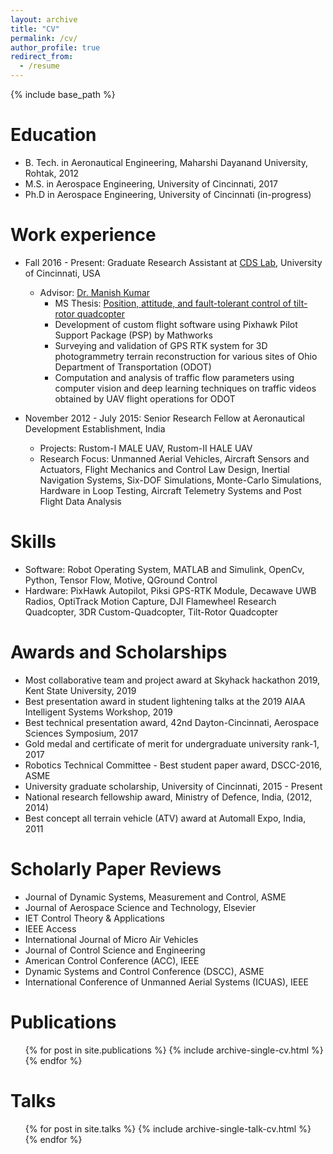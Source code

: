 ```yaml
---
layout: archive
title: "CV"
permalink: /cv/
author_profile: true
redirect_from:
  - /resume
---
```


{% include base_path %}

Education
======
* B. Tech. in Aeronautical Engineering, Maharshi Dayanand University, Rohtak, 2012
* M.S. in Aerospace Engineering, University of Cincinnati, 2017
* Ph.D in Aerospace Engineering, University of Cincinnati (in-progress)

Work experience
======
* Fall 2016 - Present: Graduate Research Assistant at [CDS Lab](https://ceas.uc.edu/research/centers-labs/cooperative-distributed-systems-lab.html), University of Cincinnati, USA
  * Advisor: [Dr. Manish Kumar](https://researchdirectory.uc.edu/p/kumarmu)
    * MS Thesis: [Position, attitude, and fault-tolerant control of tilt-rotor quadcopter](https://etd.ohiolink.edu/pg_10?::NO:10:P10_ETD_SUBID:149215)
    * Development of custom flight software using Pixhawk Pilot Support Package (PSP) by Mathworks
    * Surveying and validation of GPS RTK system for 3D photogrammetry terrain reconstruction for various sites of Ohio Department of Transportation (ODOT)
    * Computation and analysis of traffic flow parameters using computer vision and deep learning techniques on traffic videos obtained by UAV flight operations for ODOT


* November 2012 - July 2015: Senior Research Fellow at Aeronautical Development Establishment, India
  * Projects: Rustom-I MALE UAV, Rustom-II HALE UAV
  * Research Focus: Unmanned Aerial Vehicles, Aircraft Sensors and Actuators, Flight Mechanics and Control Law Design, Inertial Navigation Systems, Six-DOF Simulations, Monte-Carlo Simulations, Hardware in Loop Testing, Aircraft Telemetry Systems and Post Flight Data Analysis


Skills
======
* Software: Robot Operating System, MATLAB and Simulink, OpenCv, Python, Tensor Flow, Motive, QGround Control
* Hardware: PixHawk Autopilot, Piksi GPS-RTK Module, Decawave UWB Radios, OptiTrack Motion Capture, DJI Flamewheel Research Quadcopter, 3DR Custom-Quadcopter, Tilt-Rotor Quadcopter


Awards and Scholarships
======
* Most collaborative team and project award at Skyhack hackathon 2019, Kent State University, 2019
* Best presentation award in student lightening talks at the 2019 AIAA Intelligent Systems Workshop, 2019
* Best technical presentation award, 42nd Dayton-Cincinnati, Aerospace Sciences Symposium, 2017
* Gold medal and certificate of merit for undergraduate university rank-1, 2017
* Robotics Technical Committee - Best student paper award, DSCC-2016, ASME
* University graduate scholarship, University of Cincinnati, 2015 - Present
* National research fellowship award, Ministry of Defence, India, (2012, 2014)
* Best concept all terrain vehicle (ATV) award at Automall Expo, India, 2011


Scholarly Paper Reviews
======
* Journal of Dynamic Systems, Measurement and Control, ASME
* Journal of Aerospace Science and Technology, Elsevier
* IET Control Theory & Applications
* IEEE Access
* International Journal of Micro Air Vehicles
* Journal of Control Science and Engineering
* American Control Conference (ACC), IEEE 
* Dynamic Systems and Control Conference (DSCC), ASME
* International Conference of Unmanned Aerial Systems (ICUAS), IEEE  

Publications
======
  <ul>{% for post in site.publications %}
    {% include archive-single-cv.html %}
  {% endfor %}</ul>
  
Talks
======
  <ul>{% for post in site.talks %}
    {% include archive-single-talk-cv.html %}
  {% endfor %}</ul>
